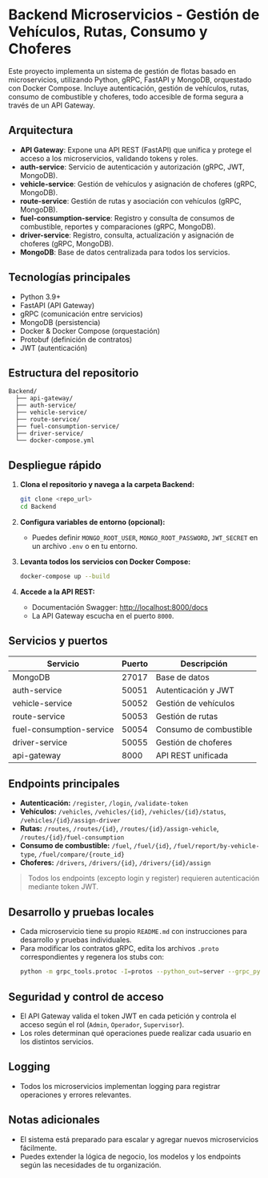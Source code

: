 # Backend Microservicios - Gestión de Vehículos, Rutas, Consumo y Choferes

Este proyecto implementa un sistema de gestión de flotas basado en microservicios, utilizando Python, gRPC, FastAPI y MongoDB, orquestado con Docker Compose. Incluye autenticación, gestión de vehículos, rutas, consumo de combustible y choferes, todo accesible de forma segura a través de un API Gateway.

## Arquitectura

- **API Gateway**: Expone una API REST (FastAPI) que unifica y protege el acceso a los microservicios, validando tokens y roles.
- **auth-service**: Servicio de autenticación y autorización (gRPC, JWT, MongoDB).
- **vehicle-service**: Gestión de vehículos y asignación de choferes (gRPC, MongoDB).
- **route-service**: Gestión de rutas y asociación con vehículos (gRPC, MongoDB).
- **fuel-consumption-service**: Registro y consulta de consumos de combustible, reportes y comparaciones (gRPC, MongoDB).
- **driver-service**: Registro, consulta, actualización y asignación de choferes (gRPC, MongoDB).
- **MongoDB**: Base de datos centralizada para todos los servicios.

## Tecnologías principales

- Python 3.9+
- FastAPI (API Gateway)
- gRPC (comunicación entre servicios)
- MongoDB (persistencia)
- Docker & Docker Compose (orquestación)
- Protobuf (definición de contratos)
- JWT (autenticación)

## Estructura del repositorio

```
Backend/
  ├── api-gateway/
  ├── auth-service/
  ├── vehicle-service/
  ├── route-service/
  ├── fuel-consumption-service/
  ├── driver-service/
  └── docker-compose.yml
```

## Despliegue rápido

1. **Clona el repositorio y navega a la carpeta Backend:**
   ```bash
   git clone <repo_url>
   cd Backend
   ```

2. **Configura variables de entorno (opcional):**
   - Puedes definir `MONGO_ROOT_USER`, `MONGO_ROOT_PASSWORD`, `JWT_SECRET` en un archivo `.env` o en tu entorno.

3. **Levanta todos los servicios con Docker Compose:**
   ```bash
   docker-compose up --build
   ```

4. **Accede a la API REST:**
   - Documentación Swagger: [http://localhost:8000/docs](http://localhost:8000/docs)
   - La API Gateway escucha en el puerto `8000`.

## Servicios y puertos

| Servicio                   | Puerto | Descripción                                 |
|----------------------------|--------|---------------------------------------------|
| MongoDB                    | 27017  | Base de datos                               |
| auth-service               | 50051  | Autenticación y JWT                         |
| vehicle-service            | 50052  | Gestión de vehículos                        |
| route-service              | 50053  | Gestión de rutas                            |
| fuel-consumption-service   | 50054  | Consumo de combustible                      |
| driver-service             | 50055  | Gestión de choferes                         |
| api-gateway                | 8000   | API REST unificada                          |

## Endpoints principales

- **Autenticación:** `/register`, `/login`, `/validate-token`
- **Vehículos:** `/vehicles`, `/vehicles/{id}`, `/vehicles/{id}/status`, `/vehicles/{id}/assign-driver`
- **Rutas:** `/routes`, `/routes/{id}`, `/routes/{id}/assign-vehicle`, `/routes/{id}/fuel-consumption`
- **Consumo de combustible:** `/fuel`, `/fuel/{id}`, `/fuel/report/by-vehicle-type`, `/fuel/compare/{route_id}`
- **Choferes:** `/drivers`, `/drivers/{id}`, `/drivers/{id}/assign`

> Todos los endpoints (excepto login y register) requieren autenticación mediante token JWT.

## Desarrollo y pruebas locales

- Cada microservicio tiene su propio `README.md` con instrucciones para desarrollo y pruebas individuales.
- Para modificar los contratos gRPC, edita los archivos `.proto` correspondientes y regenera los stubs con:
  ```bash
  python -m grpc_tools.protoc -I=protos --python_out=server --grpc_python_out=server protos/<archivo>.proto
  ```

## Seguridad y control de acceso

- El API Gateway valida el token JWT en cada petición y controla el acceso según el rol (`Admin`, `Operador`, `Supervisor`).
- Los roles determinan qué operaciones puede realizar cada usuario en los distintos servicios.

## Logging

- Todos los microservicios implementan logging para registrar operaciones y errores relevantes.

## Notas adicionales

- El sistema está preparado para escalar y agregar nuevos microservicios fácilmente.
- Puedes extender la lógica de negocio, los modelos y los endpoints según las necesidades de tu organización. 